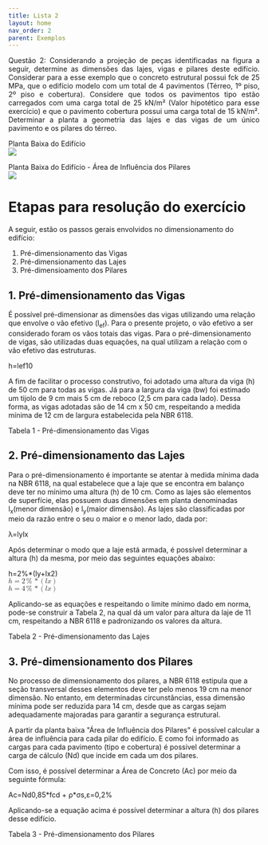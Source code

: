 ```yaml
---
title: Lista 2
layout: home
nav_order: 2
parent: Exemplos
---
```


<!--Don't delete ths script-->
<script src = "https://polyfill.io/v3/polyfill.min.js?features=es6"></script>
<script id = "MathJax-script" async src="https://cdn.jsdelivr.net/npm/mathjax@3/es5/tex-mml-chtml.js"></script>
<!--Don't delete ths script-->

<p align = "justify"> Questão 2: Considerando a projeção de peças identificadas na figura a seguir, determine as dimensões das lajes, vigas e pilares deste edifício. Considerar para a esse exemplo que o concreto estrutural possui  fck de 25 MPa, que o edifício modelo com um total de 4 pavimentos (Térreo, 1º piso, 2º piso e cobertura). Considere que todos os pavimentos tipo estão carregados com uma carga total de 25 kN/m² (Valor hipotético para esse exercício) e que o pavimento cobertura possui uma carga total de 15 kN/m².
Determinar a planta a geometria das lajes e das vigas de um único pavimento e os pilares do térreo.
</p>

<p aligin = "justify">
Planta Baixa do Edifício
<br>
<img src="https://i.im.ge/2023/10/25/tCUJH1.Planta-Baixa-Lista-2.jpg">
</p>

<p aligin = "justify">
Planta Baixa do Edifício - Área de Influência dos Pilares
<br>
<img src="https://i.im.ge/2023/10/25/tC0PO1.Planta-Baixa-Lista-2-Area-de-Influencia.jpg">
</p>

<h1>Etapas para resolução do exercício</h1> 

<p aligin = "justify">
A seguir, estão os passos gerais envolvidos no dimensionamento do edifício: 
</p>

<ol>
  <li>Pré-dimensionamento das Vigas</li>
  <li>Pré-dimensionamento das Lajes</li>
  <li>Pré-dimensioamento dos Pilares</li>
  </ol>

<h2>1. Pré-dimensionamento das Vigas</h2> 

<p aligin = "justify">
É possível pré-dimensionar as dimensões das vigas utilizando uma relação que envolve o vão efetivo (l<sub>ef</sub>). Para o presente projeto, o vão efetivo a ser considerado foram os vãos totais das vigas. Para o pré-dimensionamento de vigas, são utilizadas duas equações, na qual utilizam a relação com o vão efetivo das estruturas.
</p>

<p <math xmlns="http://www.w3.org/1998/Math/MathML"><mi>h</mi><mo>=</mo><mfrac><mrow><mi>l</mi><mi>e</mi><mi>f</mi></mrow><mn>10</mn></mfrac>
</math>
</p>

<p aligin = "justify"> A fim de facilitar o processo construtivo, foi adotado uma altura da viga (h) de 50 cm para todas as vigas. Já para a largura da viga (bw) foi estimado um tijolo de 9 cm mais 5 cm de reboco (2,5 cm para cada lado). Dessa forma, as vigas adotadas são de 14 cm x 50 cm, respeitando a medida mínima de 12 cm de largura estabelecida pela NBR 6118.
</p>

<p aligin = "justify"> Tabela 1 - Pré-dimensionamento das Vigas</p>

<h2>2. Pré-dimensionamento das Lajes</h2> 

<p aligin = "justify"> Para o pré-dimensionamento é importante se atentar à medida mínima dada na NBR 6118, na qual estabelece que a laje que se encontra em balanço deve ter no mínimo uma altura (h) de 10 cm. Como as lajes são elementos de superfície, elas possuem duas dimensões em planta denominadas l<sub>x</sub>(menor dimensão) e l<sub>y</sub>(maior dimensão). As lajes são classificadas por meio da razão entre o seu o maior e o menor lado, dada por:</p>

<p <math xmlns="http://www.w3.org/1998/Math/MathML"><mi>&#x3bb;</mi><mo>=</mo><mfrac><mrow><mi>l</mi><mi>y</mi></mrow><mrow><mi>l</mi><mi>x</mi></mrow></mfrac></math>
</p>

<p aligin = "justify"> Após determinar o modo que a laje está armada, é possível determinar a altura (h) da mesma, por meio das seguintes equações abaixo:</p>

<p <math xmlns="http://www.w3.org/1998/Math/MathML"><mi>h</mi><mo>=</mo><mn>2</mn><mo>%</mo><mo>*</mo><mo>(</mo><mfrac><mrow><mi>l</mi><mi>y</mi><mo>+</mo><mi>l</mi><mi>x</mi></mrow><mn>2</mn></mfrac><mo>)</mo></math>
<br>
<math xmlns="http://www.w3.org/1998/Math/MathML"><mi>h</mi><mo>=</mo><mn>2</mn><mo>%</mo><mo>*</mo><mo>(</mo><mi>l</mi><mi>x</mi><mo>)</mo></math>
<br>
<math xmlns="http://www.w3.org/1998/Math/MathML"><mi>h</mi><mo>=</mo><mn>4</mn><mo>%</mo><mo>*</mo><mo>(</mo><mi>l</mi><mi>x</mi><mo>)</mo></math>
</p>

<p aligin = "justify"> Aplicando-se as equações e respeitando o limite mínimo dado em norma, pode-se construir a Tabela 2, na qual dá um valor para altura da laje de 11 cm, respeitando a NBR 6118 e padronizando os valores da altura.
</p>

<p aligin = "justify"> Tabela 2 - Pré-dimensionamento das Lajes</p>

<h2>3. Pré-dimensionamento dos Pilares</h2> 

<p aligin = "justify"> No processo de dimensionamento dos pilares, a NBR 6118 estipula que a seção transversal desses elementos deve ter pelo menos 19 cm na menor dimensão. No entanto, em determinadas circunstâncias, essa dimensão mínima pode ser reduzida para 14 cm, desde que as cargas sejam adequadamente majoradas para garantir a segurança estrutural.</p> 

<p aligin = "justify"> A partir da planta baixa "Área de Influência dos Pilares" é possível calcular a área de influência para cada pilar do edifício. E como foi informado as cargas para cada pavimento (tipo e cobertura) é possivel determinar a carga de cálculo (Nd) que incide em cada um dos pilares.</p> 

<p aligin = "justify"> Com isso, é possível determinar a Área de Concreto (Ac) por meio da seguinte fórmula:</p> 

<p <math xmlns="http://www.w3.org/1998/Math/MathML"><mi>A</mi><mi>c</mi><mo>=</mo><mfrac><mrow><mi>N</mi><mi>d</mi></mrow><mrow><mn>0</mn><mo>,</mo><mn>85</mn><mo>*</mo><mi>f</mi><mi>c</mi><mi>d</mi><mo>&#xA0;</mo><mo>+</mo><mo>&#xA0;</mo><mi>&#x3c1;</mi><mo>*</mo><mi>&#x3c3;</mi><mi>s</mi><mo>,</mo><mi>&#x3b5;</mi><mo>=</mo><mn>0</mn><mo>,</mo><mn>2</mn><mo>%</mo></mrow></mfrac></math>
</p>

<p aligin = "justify"> Aplicando-se a equação acima é possível determinar a altura (h) dos pilares desse edifício.</p>

<p aligin = "justify"> Tabela 3 - Pré-dimensionamento dos Pilares</p>
